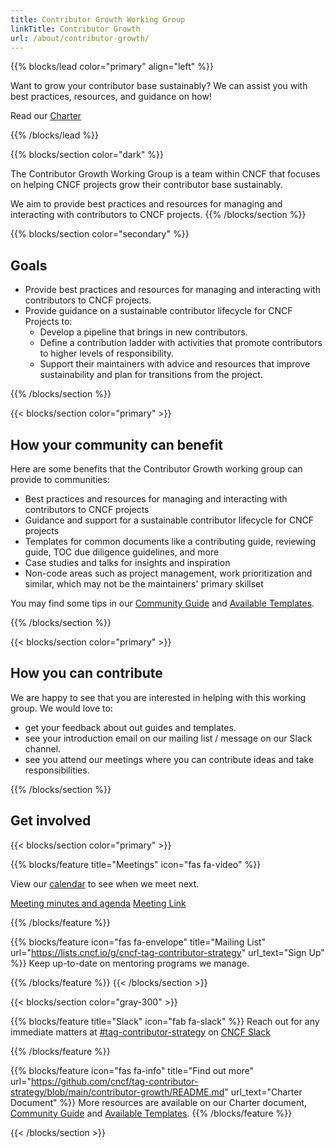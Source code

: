 ```yaml
---
title: Contributor Growth Working Group
linkTitle: Contributor Growth
url: /about/contributor-growth/
---
```


{{% blocks/lead color="primary" align="left" %}}

Want to grow your contributor base sustainably? We can assist you with best practices, resources, and guidance on how!

Read our [Charter](https://github.com/cncf/tag-contributor-strategy/blob/main/contributor-growth/README.md)

{{% /blocks/lead %}}

<div class="section-group">

{{% blocks/section color="dark" %}}

The Contributor Growth Working Group is a team within CNCF that focuses on helping CNCF projects grow their contributor base sustainably.

We aim to provide best practices and resources for managing and interacting with contributors to CNCF projects.
{{% /blocks/section %}}

</div>

<div class="section-group">

{{% blocks/section color="secondary" %}}

## Goals

* Provide best practices and resources for managing and interacting with contributors to CNCF projects.
* Provide guidance on a sustainable contributor lifecycle for CNCF Projects to:
    * Develop a pipeline that brings in new contributors.
    * Define a contribution ladder with activities that promote contributors to higher levels of responsibility.
    * Support their maintainers with advice and resources that improve sustainability and plan for transitions from the project.

{{% /blocks/section %}}

</div>

<div class="section-group">
{{< blocks/section color="primary" >}}

## How your community can benefit

Here are some benefits that the Contributor Growth working group can provide to communities:

* Best practices and resources for managing and interacting with contributors to CNCF projects
* Guidance and support for a sustainable contributor lifecycle for CNCF projects
* Templates for common documents like a contributing guide, reviewing guide, TOC due diligence guidelines, and more
* Case studies and talks for insights and inspiration
* Non-code areas such as project management, work prioritization and similar, which may not be the maintainers' primary skillset

You may find some tips in our [Community Guide](/maintainers/community/) and [Available Templates](/maintainers/templates/).

{{% /blocks/section %}}
</div>

<div class="section-group">
{{< blocks/section color="primary" >}}

## How you can contribute

We are happy to see that you are interested in helping with this working group. We would love to:
* get your feedback about out guides and templates.
* see your introduction email on our mailing list / message on our Slack channel.
* see you attend our meetings where you can contribute ideas and take responsibilities.

{{% /blocks/section %}}
</div>

<div class="section-group">

## Get involved

{{< blocks/section color="primary" >}}

{{% blocks/feature title="Meetings" icon="fas fa-video" %}}

<div>

View our [calendar](https://tockify.com/cncf.public.events/monthly?search=Contributor%20Growth%20WG) to see when we meet next.

<a href="https://docs.google.com/document/d/1Kx7tZv5wTXQ7uRKxn5d9d2wLsI3Q3Q51A0i06nLvtdI/edit">Meeting minutes and agenda</a>
<a href="https://zoom.us/my/cncftagcontributorstrategy?pwd=TnI0WU9Eb2I1RlRWdkl1R0k1WkZXUT09">Meeting Link</a>

</div>
{{% /blocks/feature %}}

{{% blocks/feature icon="fas fa-envelope" title="Mailing List"
url="https://lists.cncf.io/g/cncf-tag-contributor-strategy" url_text="Sign Up"
%}}
Keep up-to-date on mentoring programs we manage.

{{% /blocks/feature %}}
{{< /blocks/section >}}

{{< blocks/section color="gray-300" >}}

{{% blocks/feature title="Slack" icon="fab fa-slack" %}}
Reach out for any immediate matters at [#tag-contributor-strategy](https://cloud-native.slack.com/archives/CT6CWS1JN) on [CNCF Slack](https://slack.cncf.io)

{{% /blocks/feature %}}

{{% blocks/feature icon="fas fa-info" title="Find out more"
url="https://github.com/cncf/tag-contributor-strategy/blob/main/contributor-growth/README.md" url_text="Charter Document"
%}}
More resources are available on our Charter document, [Community Guide](/maintainers/community/) and [Available Templates](/maintainers/templates/).
{{% /blocks/feature %}}

{{< /blocks/section >}}

</div>

